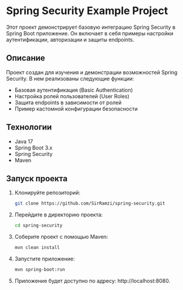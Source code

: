 # Spring Security Example Project

Этот проект демонстрирует базовую интеграцию Spring Security в Spring Boot приложение. Он включает в себя примеры настройки аутентификации, авторизации и защиты endpoints.

## Описание

Проект создан для изучения и демонстрации возможностей Spring Security. В нем реализованы следующие функции:

- Базовая аутентификация (Basic Authentication)
- Настройка ролей пользователей (User Roles)
- Защита endpoints в зависимости от ролей
- Пример кастомной конфигурации безопасности

## Технологии

- Java 17
- Spring Boot 3.x
- Spring Security
- Maven

## Запуск проекта

1. Клонируйте репозиторий:

    ```bash
   git clone https://github.com/SirRamzi/spring-security.git
    ```
2. Перейдите в директорию проекта:
    ```bash
   cd spring-security
    ```
3. Соберите проект с помощью Maven:
    ```bash
   mvn clean install
   ```
4. Запустите приложение:
    ```bash
   mvn spring-boot:run
   ```
5. Приложение будет доступно по адресу: http://localhost:8080.